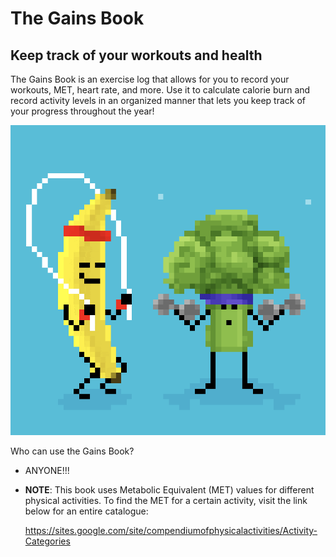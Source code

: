 # The Gains Book

## Keep track of your workouts and health

The Gains Book is an exercise log that allows for you to record your workouts, MET, heart rate, and more. Use it to
calculate calorie burn and record activity levels in an organized manner that lets you 
keep track of your progress throughout the year!

![gains](lib/broc:ban.png)

Who can use the Gains Book?

- ANYONE!!!
- **NOTE**: This book uses Metabolic Equivalent (MET) values for different physical activities.
  To find the MET for a certain activity, visit the link below for an entire catalogue:
  
  https://sites.google.com/site/compendiumofphysicalactivities/Activity-Categories
  